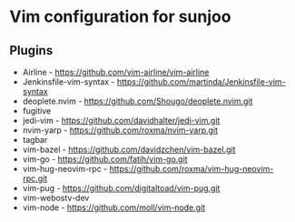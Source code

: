 # Vim configuration for sunjoo

## Plugins
* Airline - https://github.com/vim-airline/vim-airline
* Jenkinsfile-vim-syntax - https://github.com/martinda/Jenkinsfile-vim-syntax
* deoplete.nvim - https://github.com/Shougo/deoplete.nvim.git
* fugitive
* jedi-vim - https://github.com/davidhalter/jedi-vim.git
* nvim-yarp - https://github.com/roxma/nvim-yarp.git
* tagbar
* vim-bazel - https://github.com/davidzchen/vim-bazel.git
* vim-go - https://github.com/fatih/vim-go.git
* vim-hug-neovim-rpc - https://github.com/roxma/vim-hug-neovim-rpc.git
* vim-pug - https://github.com/digitaltoad/vim-pug.git
* vim-webostv-dev
* vim-node - https://github.com/moll/vim-node.git
